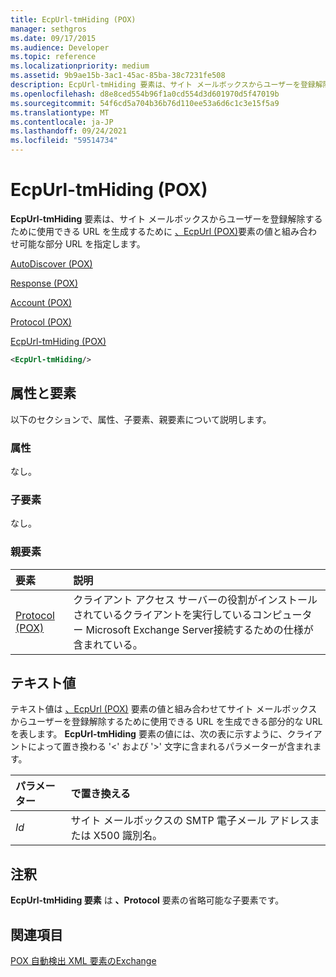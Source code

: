 ```yaml
---
title: EcpUrl-tmHiding (POX)
manager: sethgros
ms.date: 09/17/2015
ms.audience: Developer
ms.topic: reference
ms.localizationpriority: medium
ms.assetid: 9b9ae15b-3ac1-45ac-85ba-38c7231fe508
description: EcpUrl-tmHiding 要素は、サイト メールボックスからユーザーを登録解除するために使用できる URL を生成するために、EcpUrl (POX) 要素の値と組み合わせ可能な部分 URL を指定します。
ms.openlocfilehash: d8e8ced554b96f1a0cd554d3d601970d5f47019b
ms.sourcegitcommit: 54f6cd5a704b36b76d110ee53a6d6c1c3e15f5a9
ms.translationtype: MT
ms.contentlocale: ja-JP
ms.lasthandoff: 09/24/2021
ms.locfileid: "59514734"
---
```

# <a name="ecpurl-tmhiding-pox"></a>EcpUrl-tmHiding (POX)

**EcpUrl-tmHiding** 要素は、サイト メールボックスからユーザーを登録解除するために使用できる URL を生成するために [、EcpUrl (POX)](ecpurl-pox.md)要素の値と組み合わせ可能な部分 URL を指定します。 
  
[AutoDiscover (POX)](autodiscover-pox.md)
  
[Response (POX)](response-pox.md)
  
[Account (POX)](account-pox.md)
  
[Protocol (POX)](protocol-pox.md)
  
[EcpUrl-tmHiding (POX)](ecpurl-tmhiding-pox.md)
  
```XML
<EcpUrl-tmHiding/>
```

## <a name="attributes-and-elements"></a>属性と要素

以下のセクションで、属性、子要素、親要素について説明します。
  
### <a name="attributes"></a>属性

なし。
  
### <a name="child-elements"></a>子要素

なし。
  
### <a name="parent-elements"></a>親要素

|**要素**|**説明**|
|:-----|:-----|
|[Protocol (POX)](protocol-pox.md) <br/> |クライアント アクセス サーバーの役割がインストールされているクライアントを実行しているコンピューター Microsoft Exchange Server接続するための仕様が含まれている。  <br/> |
   
## <a name="text-value"></a>テキスト値

テキスト値は [、EcpUrl (POX)](ecpurl-pox.md) 要素の値と組み合わせてサイト メールボックスからユーザーを登録解除するために使用できる URL を生成できる部分的な URL を表します。 **EcpUrl-tmHiding** 要素の値には、次の表に示すように、クライアントによって置き換わる '<' および '>' 文字に含まれるパラメーターが含まれます。 
  
|**パラメーター**|**で置き換える**|
|:-----|:-----|
| _Id_ <br/> |サイト メールボックスの SMTP 電子メール アドレスまたは X500 識別名。  <br/> |
   
## <a name="remarks"></a>注釈

**EcpUrl-tmHiding 要素** は **、Protocol** 要素の省略可能な子要素です。 
  
## <a name="see-also"></a>関連項目



[POX 自動検出 XML 要素のExchange](pox-autodiscover-xml-elements-for-exchange.md)

